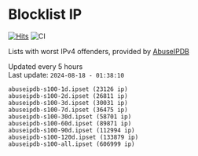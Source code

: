 # Blocklist IP

[![Hits](https://hits.seeyoufarm.com/api/count/incr/badge.svg?url=https%3A%2F%2Fgithub.com%2Fborestad%2Fblocklist-ip%2F&count_bg=%2379C83D&title_bg=%23555555&icon=&icon_color=%23E7E7E7&title=hits&edge_flat=false)](https://hits.seeyoufarm.com)  ![CI](https://img.shields.io/github/workflow/status/borestad/blocklist-ip/CI?style=flat-square)

Lists with worst IPv4 offenders, provided by [AbuseIPDB](https://www.abuseipdb.com/)

<!-- FOOTER-PLACEHOLDER -->
Updated every 5 hours<br>
Last update: `2024-08-18 - 01:38:10`
```
abuseipdb-s100-1d.ipset (23126 ip)
abuseipdb-s100-2d.ipset (26811 ip)
abuseipdb-s100-3d.ipset (30031 ip)
abuseipdb-s100-7d.ipset (36475 ip)
abuseipdb-s100-30d.ipset (58701 ip)
abuseipdb-s100-60d.ipset (89871 ip)
abuseipdb-s100-90d.ipset (112994 ip)
abuseipdb-s100-120d.ipset (133879 ip)
abuseipdb-s100-all.ipset (606999 ip)
```
